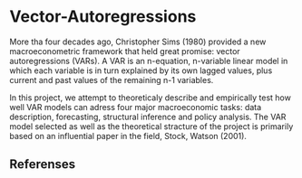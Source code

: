 # Vector-Autoregressions

More tha four decades ago, Christopher Sims (1980) provided a new macroeconometric framework that held great promise: vector autoregressions (VARs). A VAR is an
n-equation, n-variable linear model in which each variable is in turn explained by its own lagged values, plus current and past values of the remaining n-1 variables.

In this project, we attempt to theoreticaly describe and empirically test how well VAR models can adress four major macroeconomic tasks: data description, forecasting, structural inference and policy analysis. The VAR model selected as well as the theoretical stracture of the project is primarily based on an influential paper in the field, Stock, Watson (2001). 

## Referenses

